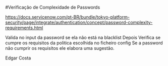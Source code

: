 #Verificação de Complexidade de Passwords

https://docs.servicenow.com/pt-BR/bundle/tokyo-platform-security/page/integrate/authentication/concept/password-complexity-requirements.html

Valida no input da password se ela não está na blacklist
Depois Verifica se cumpre os requisitos da politica escolhida no ficheiro config 
Se a password não cumprir os requisitos ele elabora uma sugestão.


Edgar Costa
